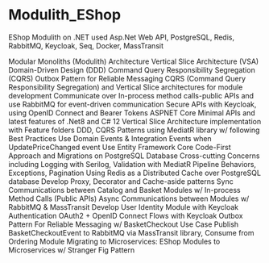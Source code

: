 # Modulith_EShop
EShop Modulith on .NET used Asp.Net Web API, PostgreSQL, Redis, RabbitMQ, Keycloak, Seq, Docker, MassTransit


Modular Monoliths (Modulith) Architecture
Vertical Slice Architecture (VSA) 
Domain-Driven Design (DDD)
Command Query Responsibility Segregation (CQRS)
Outbox Pattern for Reliable Messaging
CQRS (Command Query Responsibility Segregation) and Vertical Slice architectures for module development
Communicate over In-process method calls-public APIs and use RabbitMQ for event-driven communication
Secure APIs with Keycloak, using OpenID Connect and Bearer Tokens
ASPNET Core Minimal APIs and latest features of .Net8 and C# 12
Vertical Slice Architecture implementation with Feature folders
DDD, CQRS Patterns using MediatR library w/ following Best Practices
Use Domain Events & Integration Events when UpdatePriceChanged event
Use Entity Framework Core Code-First Approach and Migrations on PostgreSQL Database
Cross-cutting Concerns including Logging with Serilog, Validation with MediatR Pipeline Behaviors, Exceptions, Pagination
Using Redis as a Distributed Cache over PostgreSQL database
Develop Proxy, Decorator and Cache-aside patterns
Sync Communications between Catalog and Basket Modules w/ In-process Method Calls (Public APIs)
Async Communications between Modules w/ RabbitMQ & MassTransit
Develop User Identity Module with Keycloak Authentication
OAuth2 + OpenID Connect Flows with Keycloak
Outbox Pattern For Reliable Messaging w/ BasketCheckout Use Case
Publish BasketCheckoutEvent to RabbitMQ via MassTransit library, Consume from Ordering Module
Migrating to Microservices: EShop Modules to Microservices w/ Stranger Fig Pattern

